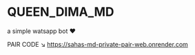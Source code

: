 # QUEEN_DIMA_MD
a simple watsapp bot  ❤


PAIR CODE ↘
https://sahas-md-private-pair-web.onrender.com


